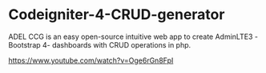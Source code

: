 # Codeigniter-4-CRUD-generator
ADEL CCG is an easy open-source intuitive web app to create AdminLTE3 -Bootstrap 4- dashboards with CRUD operations in php.

https://www.youtube.com/watch?v=Oge6rGn8FpI
